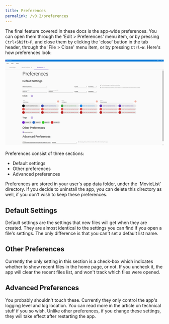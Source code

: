 ```yaml
---
title: Preferences
permalink: /v0.2/preferences
---
```


The final feature covered in these docs is the app-wide preferences. You can open them through the 'Edit > Preferences'
menu item, or by pressing `Ctrl+Shift+P`, and close them by clicking the 'close' button in the tab header, through the
'File > Close' menu item, or by pressing `Ctrl+W`. Here's how preferences look:

![Screen with preferences](/assets/v0.2/images/screen-preferences.png)

Preferences consist of three sections:

- Default settings
- Other preferences
- Advanced preferences

Preferences are stored in your user's app data folder, under the 'MovieList' directory. If you decide to uninstall the
app, you can delete this directory as well, if you don't wish to keep these preferences.

## Default Settings

Default settings are the settings that new files will get when they are created. They are almost identical to the
settings you can find if you open a file's settings. The only difference is that you can't set a default list name.

## Other Preferences

Currently the only setting in this section is a check-box which indicates whether to show recent files in the home page,
or not. If you uncheck it, the app will clear the recent files list, and won't track which files were opened.

## Advanced Preferences

You probably shouldn't touch these. Currently they only control the app's logging level and log location. You can read
more in the article on technical stuff if you so wish. Unlike other preferences, if you change these settings, they will
take effect after restarting the app.

